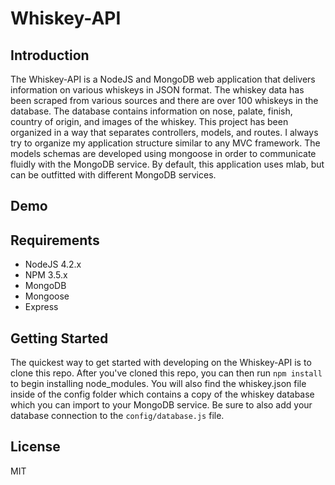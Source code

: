 # Whiskey-API

## Introduction
The Whiskey-API is a NodeJS and MongoDB web application that delivers information on various whiskeys in JSON format.
The whiskey data has been scraped from various sources and there are over 100 whiskeys in the database. The database contains information on nose, palate, finish, country of origin, and images of the whiskey.
This project has been organized in a way that separates controllers, models, and routes. I always try to organize my application structure similar to any MVC framework. The models schemas are developed using mongoose in order to communicate fluidly with the MongoDB service. By default, this application uses mlab, but can be outfitted with different MongoDB services.

## Demo

## Requirements
* NodeJS 4.2.x
* NPM 3.5.x
* MongoDB
* Mongoose
* Express

## Getting Started
The quickest way to get started with developing on the Whiskey-API is to clone this repo. After you've cloned this repo, you can then run ```npm install``` to begin installing node_modules. 
You will also find the whiskey.json file inside of the config folder which contains a copy of the whiskey database which you can import to your MongoDB service.
Be sure to also add your database connection to the ```config/database.js``` file. 


## License
MIT
